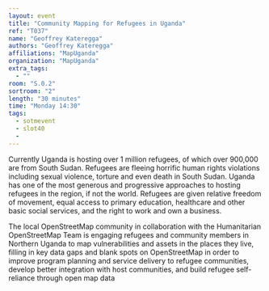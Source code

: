 ```yaml
---
layout: event
title: "Community Mapping for Refugees in Uganda"
ref: "T037"
name: "Geoffrey Kateregga"
authors: "Geoffrey Kateregga"
affiliations: "MapUganda"
organization: "MapUganda"
extra_tags:
  - ""
room: "S.0.2"
sortroom: "2"
length: "30 minutes"
time: "Monday 14:30"
tags:
  - sotmevent
  - slot40
  - 
---
```

Currently Uganda is hosting over 1 million refugees, of which over 900,000 are from South Sudan. Refugees are fleeing horrific human rights violations including sexual violence, torture and even death in South Sudan. Uganda has one of the most generous and progressive approaches to hosting refugees in the region, if not the world. Refugees are given relative freedom of movement, equal access to primary education, healthcare and other basic social services, and the right to work and own a business.

The local OpenStreetMap community in collaboration with the Humanitarian OpenStreetMap Team is engaging refugees and community members in Northern Uganda to map vulnerabilities and assets in the places they live, filling in key data gaps and blank spots on OpenStreetMap in order to improve program planning and service delivery to refugee communities, develop better integration with host communities, and build refugee self-reliance through open map data